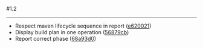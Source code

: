 #1.2
***

- Respect maven lifecycle sequence in report ([e620021](http://github.com/jcgay/buildplan-maven-plugin/commit/e620021c7af22db9f6fe10115ea2b76ca3177230))
- Display build plan in one operation ([56879cb](http://github.com/jcgay/buildplan-maven-plugin/commit/56879cbc1a908bb5c46dc934b2aa216cdd4f9b4f))
- Report correct phase ([68a93d0](http://github.com/jcgay/buildplan-maven-plugin/commit/68a93d09eb7488a42f8fc08a97c48d77c8ed4c38))
